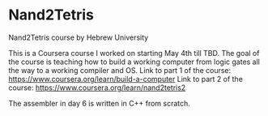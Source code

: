# Nand2Tetris
Nand2Tetris course by Hebrew University

This is a Coursera course I worked on starting May 4th till TBD. The goal of the course is teaching how to build a working computer from logic gates all the way to a working compiler and OS.
Link to part 1 of the course: https://www.coursera.org/learn/build-a-computer
Link to part 2 of the course: https://www.coursera.org/learn/nand2tetris2

The assembler in day 6 is written in C++ from scratch.
